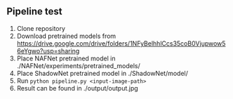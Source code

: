 ## Pipeline test
1. Clone repository
2. Download pretrained models from https://drive.google.com/drive/folders/1NFyBelhhlCcs35coB0Vjupwow56eYgwo?usp=sharing
3. Place NAFNet pretrained model in ./NAFNet/experiments/pretrained_models/
4. Place ShadowNet pretrained model in ./ShadowNet/model/
5. Run ``` python pipeline.py <input-image-path> ```
6. Result can be found in ./output/output.jpg